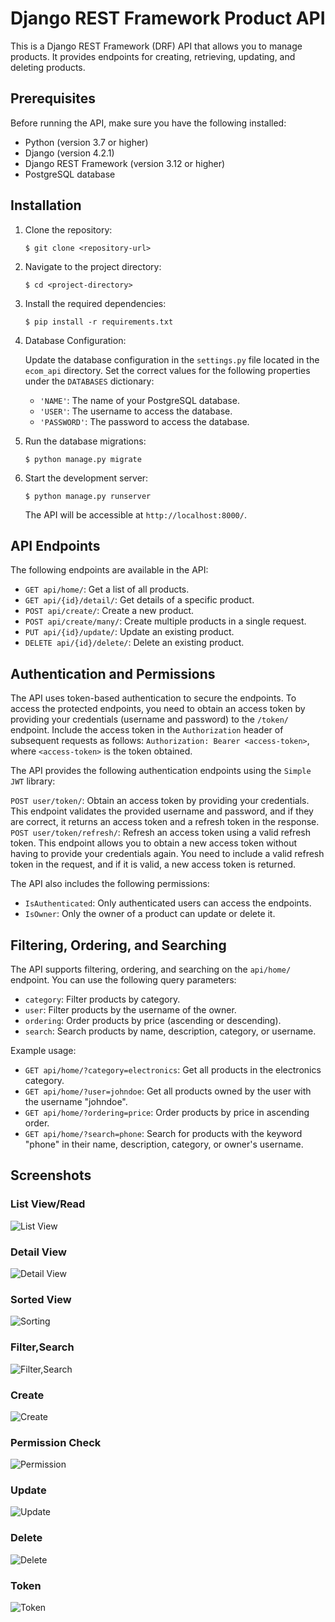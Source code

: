 
# Django REST Framework Product API

This is a Django REST Framework (DRF) API that allows you to manage products. It provides endpoints for creating, retrieving, updating, and deleting products.

## Prerequisites

Before running the API, make sure you have the following installed:

- Python (version 3.7 or higher)
- Django (version 4.2.1)
- Django REST Framework (version 3.12 or higher)
- PostgreSQL database

## Installation

1. Clone the repository:

   ```shell
   $ git clone <repository-url>
   ```

2. Navigate to the project directory:

   ```shell
   $ cd <project-directory>
   ```

3. Install the required dependencies:

   ```shell
   $ pip install -r requirements.txt
   ```

4. Database Configuration:
   
   Update the database configuration in the `settings.py` file located in the `ecom_api` directory. Set the correct values for the following properties under the `DATABASES` dictionary:

   - `'NAME'`: The name of your PostgreSQL database.
   - `'USER'`: The username to access the database.
   - `'PASSWORD'`: The password to access the database.

5. Run the database migrations:

   ```shell
   $ python manage.py migrate
   ```

6. Start the development server:

   ```shell
   $ python manage.py runserver
   ```

   The API will be accessible at `http://localhost:8000/`.

## API Endpoints

The following endpoints are available in the API:

- `GET api/home/`: Get a list of all products.
- `GET api/{id}/detail/`: Get details of a specific product.
- `POST api/create/`: Create a new product.
- `POST api/create/many/`: Create multiple products in a single request.
- `PUT api/{id}/update/`: Update an existing product.
- `DELETE api/{id}/delete/`: Delete an existing product.

## Authentication and Permissions

The API uses token-based authentication to secure the endpoints. To access the protected endpoints, you need to obtain an access token by providing your credentials (username and password) to the `/token/` endpoint. Include the access token in the `Authorization` header of subsequent requests as follows: `Authorization: Bearer <access-token>`, where `<access-token>` is the token obtained.

The API provides the following authentication endpoints using the `Simple JWT` library:

`POST user/token/`: Obtain an access token by providing your credentials. This endpoint validates the provided username and password, and if they are correct, it returns an access token and a refresh token in the response.
`POST user/token/refresh/`: Refresh an access token using a valid refresh token. This endpoint allows you to obtain a new access token without having to provide your credentials again. You need to include a valid refresh token in the request, and if it is valid, a new access token is returned.

The API also includes the following permissions:
- `IsAuthenticated`: Only authenticated users can access the endpoints.
- `IsOwner`: Only the owner of a product can update or delete it.

## Filtering, Ordering, and Searching

The API supports filtering, ordering, and searching on the `api/home/` endpoint. You can use the following query parameters:

- `category`: Filter products by category.
- `user`: Filter products by the username of the owner.
- `ordering`: Order products by price (ascending or descending).
- `search`: Search products by name, description, category, or username.

Example usage:

- `GET api/home/?category=electronics`: Get all products in the electronics category.
- `GET api/home/?user=johndoe`: Get all products owned by the user with the username "johndoe".
- `GET api/home/?ordering=price`: Order products by price in ascending order.
- `GET api/home/?search=phone`: Search for products with the keyword "phone" in their name, description, category, or owner's username.

## Screenshots
### List View/Read
![List View](screenshots/home_endpoint.png)
### Detail View
![Detail View](screenshots/detail_endpoint.png)
### Sorted View
![Sorting](screenshots/sort.png)
### Filter,Search
![Filter,Search](screenshots/filter.png)
### Create 
![Create](screenshots/create_endpoint.png)
### Permission Check
![Permission](screenshots/permission.png)
### Update 
![Update](screenshots/update_endpoint.png)
### Delete 
![Delete](screenshots/delete_endpoint.png)
### Token 
![Token](screenshots/token_endpoint.png)


